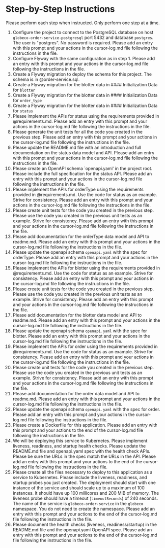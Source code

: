 # Step-by-Step Instructions

Please perform each step when instructed.  Only perform one step at a time.

1. Configure the project to connect to the PostgreSQL database on host `globeco-order-service-postgresql`  port 5432 and database `postgres`.  The user is  "postgres".  No password is required. Please add an entry with this prompt and your actions in the cursor-log.md  file following the instructions in the file.
2. Configure Flyway with the same configuration as in step 1.  Please add an entry with this prompt and your actions in the cursor-log.md  file following the instructions in the file.
3. Create a Flyway migration to deploy the schema for this project.  The schema is in @order-service.sql.
4. Create a Flyway migration for the blotter data in #### Initialization Data for `blotter`
5. Create a Flyway migration for the blotter data in #### Initialization Data for `order_type`
6. Create a Flyway migration for the blotter data in #### Initialization Data for `status`
7. Please implement the APIs for status using the requirements provided in @requirements.md.  Please add an entry with this prompt and your actions in the cursor-log.md file following the instructions in the file.
8. Please generate the unit tests for all the code you created in the previous step.  Please add an entry with this prompt and your actions in the cursor-log.md file following the instructions in the file.
9. Please update the README.md file with an introduction and full documentation on the status data model and API.  Please add an entry with this prompt and your actions in the cursor-log.md file following the instructions in the file.
10. Please create an OpenAPI schema `openapi.yaml' in the project root.  Please include the full specification for the status API.  Please add an entry with this prompt and your actions in the cursor-log.md file following the instructions in the file.
11. Please implement the APIs for orderType using the requirements provided in @requirements.md.  Use the code for status as an example.  Strive for consistency.  Please add an entry with this prompt and your actions in the cursor-log.md file following the instructions in the file.
12. Please create unit tests for the code you created in the previous step.  Please use the code you created in the previous unit tests as an example.  Strive for consistency.  Please add an entry with this prompt and your actions in the cursor-log.md file following the instructions in the file.
13. Please add documentation for the orderType data model and API to readme.md.  Please add an entry with this prompt and your actions in the cursor-log.md file following the instructions in the file.
14. Please update the openapi schema `openapi.yaml` with the spec for orderType.  Please add an entry with this prompt and your actions in the cursor-log.md file following the instructions in the file.
15. Please implement the APIs for blotter using the requirements provided in @requirements.md.  Use the code for status as an example.  Strive for consistency.  Please add an entry with this prompt and your actions in the cursor-log.md file following the instructions in the file.
16. Please create unit tests for the code you created in the previous step.  Please use the code you created in the previous unit tests as an example.  Strive for consistency.  Please add an entry with this prompt and your actions in the cursor-log.md file following the instructions in the file.
17. Please add documentation for the blotter data model and API to readme.md.  Please add an entry with this prompt and your actions in the cursor-log.md file following the instructions in the file.
18. Please update the openapi schema `openapi.yaml` with the spec for blotter.  Please add an entry with this prompt and your actions in the cursor-log.md file following the instructions in the file.
19. Please implement the APIs for order using the requirements provided in @requirements.md.  Use the code for status as an example.  Strive for consistency.  Please add an entry with this prompt and your actions in the cursor-log.md file following the instructions in the file.
20. Please create unit tests for the code you created in the previous step.  Please use the code you created in the previous unit tests as an example.  Strive for consistency.  Please add an entry with this prompt and your actions in the cursor-log.md file following the instructions in the file.
21. Please add documentation for the order data model and API to readme.md.  Please add an entry with this prompt and your actions in the cursor-log.md file following the instructions in the file.
22. Please update the openapi schema `openapi.yaml` with the spec for order.  Please add an entry with this prompt and your actions in the cursor-log.md file following the instructions in the file.
23. Please create a Dockerfile for this application.  Please add an entry with this prompt and your actions to the end of the cursor-log.md file following the instructions in the file.
24. We will be deploying this service to Kubernetes.  Please implement liveness, readiness, and startup health checks.  Please update the README.md file and openapi.yaml spec with the health check APIs.  Please be sure the URLs in the spec match the URLs in the API. Please add an entry with this prompt and your actions to the end of the cursor-log.md file following the instructions in the file.
25. Please create all the files necessary to deploy to this application as a service to Kubernetes.  Please include the liveness, readiness, and startup probes you just created.  The deployment should start with one instance of the service and should scale up to a maximum of 100 instances.  It should have up 100 millicores and 200 MiB of memory.  The liveness probe should have a timeout (`timeoutSeconds`) of 240 seconds.  The name of the service is `globeco-order-service` in the `globeco` namespace.  You do not need to create the namespace. Please add an entry with this prompt and your actions to the end of the cursor-log.md file following the instructions in the file.
26. Please document the health checks (liveness, readiness/startup) in the README.md file and the openapi.yaml OpenAPI spec.  Please add an entry with this prompt and your actions to the end of the cursor-log.md file following the instructions in the file.
